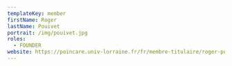 ```yaml
---
templateKey: member
firstName: Roger
lastName: Pouivet
portrait: /img/pouivet.jpg
roles:
  - FOUNDER
website: https://poincare.univ-lorraine.fr/fr/membre-titulaire/roger-pouivet
---
```

